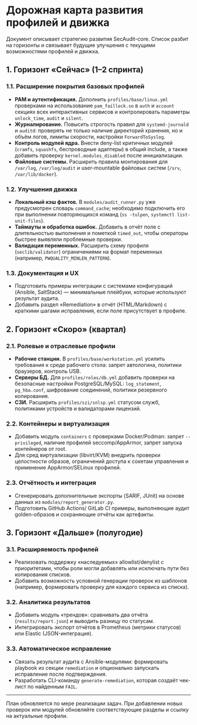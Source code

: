 # Дорожная карта развития профилей и движка

Документ описывает стратегию развития SecAudit-core. Список разбит на горизонты и связывает будущие улучшения с текущими возможностями профилей и движка.

## 1. Горизонт «Сейчас» (1–2 спринта)

### 1.1. Расширение покрытия базовых профилей

- **PAM и аутентификация.** Дополнить `profiles/base/linux.yml` проверками на использование `pam_faillock.so` в `auth` и `account` секциях всех интерактивных сервисов и контролировать параметры `unlock_time`, `audit` и `silent`.
- **Журналирование.** Повысить строгость правил для `systemd-journald` и `auditd`: проверять не только наличие директорий хранения, но и объём логов, лимиты скорости, настройки `ForwardToSyslog`.
- **Контроль модулей ядра.** Внести deny-list критичных модулей (`cramfs`, `squashfs`, беспроводные адаптеры) в общий include, а также добавить проверку `kernel.modules_disabled` после инициализации.
- **Файловые системы.** Расширить правила монтирования для `/var/log`, `/var/log/audit` и user-mountable файловых систем (`/srv`, `/var/lib/docker`).

### 1.2. Улучшения движка

- **Локальный кэш фактов.** В `modules/audit_runner.py` уже предусмотрен словарь `command_cache`; необходимо подключить его при выполнении повторяющихся команд (`ss -tulpen`, `systemctl list-unit-files`).
- **Таймауты и обработка ошибок.** Добавить в отчёт поле с длительностью выполнения и пометкой `timed_out`, чтобы операторы быстрее выявляли проблемные проверки.
- **Валидация переменных.** Расширить схему профиля (`seclib/validator`) ограничениями на формат переменных (например, `PWQUALITY_MINLEN_PATTERN`).

### 1.3. Документация и UX

- Подготовить примеры интеграции с системами конфигураций (Ansible, SaltStack) — минимальные плейбуки, которые используют результат аудита.
- Добавить раздел «Remediation» в отчёт (HTML/Markdown) с краткими шагами исправления, если поле присутствует в профиле.

## 2. Горизонт «Скоро» (квартал)

### 2.1. Ролевые и отраслевые профили

- **Рабочие станции.** В `profiles/base/workstation.yml` усилить требования к среде рабочего стола: запрет автологина, политики браузеров, контроль USB.
- **Серверы БД.** Для `profiles/roles/db.yml` добавить проверки на безопасные настройки PostgreSQL/MySQL: `log_statement`, `pg_hba.conf`, шифрование соединений, политики резервного копирования.
- **СЗИ.** Расширить `profiles/szi/snlsp.yml` статусом служб, политиками устройств и валидаторами лицензий.

### 2.2. Контейнеры и виртуализация

- Добавить модуль `containers` с проверками Docker/Podman: запрет `--privileged`, наличие профилей seccomp/AppArmor, запрет запуска контейнеров от root.
- Для сред виртуализации (libvirt/KVM) внедрить проверки целостности образов, ограничений доступа к сокетам управления и применение AppArmor/SELinux профилей.

### 2.3. Отчётность и интеграция

- Сгенерировать дополнительные экспорты (SARIF, JUnit) на основе данных из `modules/report_generator.py`.
- Подготовить GitHub Actions/ GitLab CI примеры, выполняющие аудит golden-образов и сохраняющие отчёты как артефакты.

## 3. Горизонт «Дальше» (полугодие)

### 3.1. Расширяемость профилей

- Реализовать поддержку «наследуемых» allowlist/denylist с приоритетами, чтобы роли могли добавлять или исключать пути без копирования списков.
- Добавить возможность условной генерации проверок из шаблонов (например, формировать проверку для каждого сервиса из списка).

### 3.2. Аналитика результатов

- Добавить модуль «трендов»: сравнивать два отчёта (`results/report.json`) и выводить разницу по статусам.
- Интегрировать экспорт отчётов в Prometheus (метрики статусов) или Elastic (JSON-интеграция).

### 3.3. Автоматическое исправление

- Связать результат аудита с Ansible-модулями: формировать playbook из секции `remediation` и опционально запускать исправление после подтверждения.
- Разработать CLI-команду `generate-remediation`, которая создаёт чек-лист по найденным `FAIL`.

---

План обновляется по мере реализации задач. При добавлении новых проверок или модулей обновляйте соответствующие разделы и ссылку на актуальные профили.
